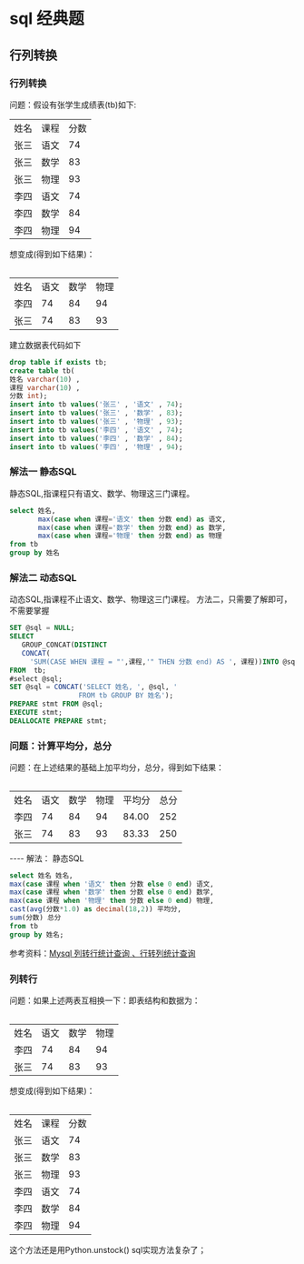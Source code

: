 # sql 经典题

##  行列转换
###  行列转换
问题：假设有张学生成绩表(tb)如下:
<table>
<tr>
  <td>姓名<td>课程<td>分数
<tr>
<tr>
  <td>张三<td>语文<td> 74
<tr>
<tr>
  <td>张三<td> 数学<td> 83
<tr>
  <td>张三<td> 物理<td> 93
<tr>
  <td>李四<td> 语文<td> 74
<tr>
  <td>李四<td> 数学<td> 84
<tr>
  <td>李四<td> 物理<td> 94
<tr>
<table>  
想变成(得到如下结果)：
<table>
<tr>
<td>姓名<td> 语文<td> 数学<td> 物理
<tr>
<td>李四<td> 74 <td> 84  <td> 94
<tr>
<td>张三<td> 74 <td> 83 <td> 93
<tr>
<table>

建立数据表代码如下
``` sql
drop table if exists tb;
create table tb(
姓名 varchar(10) ,
课程 varchar(10) ,
分数 int);
insert into tb values('张三' , '语文' , 74);
insert into tb values('张三' , '数学' , 83);
insert into tb values('张三' , '物理' , 93);
insert into tb values('李四' , '语文' , 74);
insert into tb values('李四' , '数学' , 84);
insert into tb values('李四' , '物理' , 94);
```

### 解法一 静态SQL
静态SQL,指课程只有语文、数学、物理这三门课程。
``` sql
select 姓名,
       max(case when 课程='语文' then 分数 end) as 语文,
       max(case when 课程='数学' then 分数 end) as 数学,
       max(case when 课程='物理' then 分数 end) as 物理
from tb
group by 姓名
```
### 解法二 动态SQL
 动态SQL,指课程不止语文、数学、物理这三门课程。
 方法二，只需要了解即可，不需要掌握
 ```SQL
 SET @sql = NULL;
SELECT
    GROUP_CONCAT(DISTINCT
    CONCAT(
      'SUM(CASE WHEN 课程 = "',课程,'" THEN 分数 end) AS ', 课程))INTO @sql
FROM  tb;
#select @sql;
SET @sql = CONCAT('SELECT 姓名, ', @sql, '
                  FROM tb GROUP BY 姓名');
PREPARE stmt FROM @sql;
EXECUTE stmt;
DEALLOCATE PREPARE stmt;
```
### 问题：计算平均分，总分
问题：在上述结果的基础上加平均分，总分，得到如下结果：
<table>
  <tr>
   <td>姓名<td> 语文<td> 数学<td> 物理<td> 平均分<td> 总分
  <tr>
    <td>李四<td> 74<td> 84<td> 94<td> 84.00<td> 252
  <tr>
   <td>张三<td> 74<td> 83<td> 93<td> 83.33<td> 250
  <tr>
<table>
----
解法： 静态SQL

```SQL
select 姓名 姓名,
max(case 课程 when '语文' then 分数 else 0 end) 语文,
max(case 课程 when '数学' then 分数 else 0 end) 数学,
max(case 课程 when '物理' then 分数 else 0 end) 物理,
cast(avg(分数*1.0) as decimal(18,2)) 平均分,
sum(分数) 总分
from tb
group by 姓名;
```
参考资料：[Mysql 列转行统计查询 、行转列统计查询](http://www.cnblogs.com/lhj588/p/3315876.html)
### 列转行
问题：如果上述两表互相换一下：即表结构和数据为：
<table>
<tr>
<td>姓名<td> 语文<td> 数学<td> 物理
<tr>
<td>李四<td> 74 <td> 84  <td> 94
<tr>
<td>张三<td> 74 <td> 83 <td> 93
<tr>
<table>

想变成(得到如下结果)：

<table>
<tr>
  <td>姓名<td>课程<td>分数
<tr>
<tr>
  <td>张三<td>语文<td> 74
<tr>
<tr>
  <td>张三<td> 数学<td> 83
<tr>
  <td>张三<td> 物理<td> 93
<tr>
  <td>李四<td> 语文<td> 74
<tr>
  <td>李四<td> 数学<td> 84
<tr>
  <td>李四<td> 物理<td> 94
<tr>
<table>  

这个方法还是用Python.unstock()
sql实现方法复杂了；
